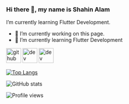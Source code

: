 ### Hi there 👋, my name is Shahin Alam
I’m currently learning Flutter Development. 


- 🔭 I’m currently working on this page. 
- 🌱 I’m currently learning Flutter Development 


[<img src='https://cdn.jsdelivr.net/npm/simple-icons@3.0.1/icons/github.svg' alt='github' height='40'>](https://github.com/shahinalam02)  [<img src='https://cdn.jsdelivr.net/npm/simple-icons@3.0.1/icons/dev-dot-to.svg' alt='dev' height='40'>](https://dev.to/shahinalam02)  [<img src='https://cdn.jsdelivr.net/npm/simple-icons@3.0.1/icons/hashnode.svg' alt='dev' height='40'>](@shahinalam02)  

[![Top Langs](https://github-readme-stats.vercel.app/api/top-langs/?username=shahinalam02)](https://github.com/anuraghazra/github-readme-stats)

![GitHub stats](https://github-readme-stats.vercel.app/api?username=shahinalam02&show_icons=true&count_private=true)  

![Profile views](https://gpvc.arturio.dev/shahinalam02)  

